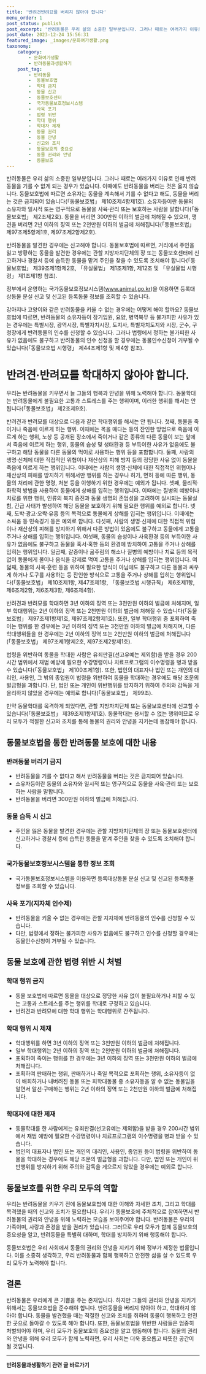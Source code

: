 ```yaml
---
title: '반려견반려묘를 버리지 않아야 합니다'
menu_order: 1
post_status: publish
post_excerpt: '반려동물은 우리 삶의 소중한 일부분입니다. 그러나 때로는 여러가지 이유로 인해 반려동물을 기를 수 없게 되는 경우가 있습니다. 이때에도 반려동물을 버리는 것은 옳지 않습니다. 동물보호법에 따르면 소유자는 동물을 계속해서 기를 수 없다고 해도, 동물을 버리는 것은 금지되어 있습니다  동물보호법  제10조제4항제1호 . 소유자등이란 동물의 소유자와 일시적 또는 영구적으로 동물을 사육 관리 또는 보호하는 사람을 말합니다  동물보호법  제2조제2호 . 동물을 버리면 300만원 이하의 벌금에 처해질 수 있으며, 맹견을 버리면 2년 이하의 징역 또는 2천만원 이하의 벌금에 처해집니다  동물보호법  제97조제5항제1호, 제97조제2항제2호 .'
post_date: 2023-12-24 15:56:31
featured_image: _images/문화여가생활.png
taxonomy:
    category:
        - 문화여가생활
        - 반려동물과생활하기
    post_tag:
        - 반려동물
        -  동물보호법
        -  학대 금지
        -  동물 신고
        -  동물보호센터
        -  국가동물보호정보시스템
        -  사육 포기
        -  법령 위반
        -  학대 행위
        -  학대자 제재
        -  동물 권리
        -  동물 안녕
        -  신고와 조치
        -  동물보호의 중요성
        -  동물 권리와 안녕
        -  동물보호
---
```



반려동물은 우리 삶의 소중한 일부분입니다. 그러나 때로는 여러가지 이유로 인해 반려동물을 기를 수 없게 되는 경우가 있습니다. 이때에도 반려동물을 버리는 것은 옳지 않습니다. 동물보호법에 따르면 소유자는 동물을 계속해서 기를 수 없다고 해도, 동물을 버리는 것은 금지되어 있습니다(「동물보호법」 제10조제4항제1호). 소유자등이란 동물의 소유자와 일시적 또는 영구적으로 동물을 사육·관리 또는 보호하는 사람을 말합니다(「동물보호법」 제2조제2호). 동물을 버리면 300만원 이하의 벌금에 처해질 수 있으며, 맹견을 버리면 2년 이하의 징역 또는 2천만원 이하의 벌금에 처해집니다(「동물보호법」 제97조제5항제1호, 제97조제2항제2호).

반려동물을 발견한 경우에는 신고해야 합니다. 동물보호법에 따르면, 거리에서 주인을 잃고 방황하는 동물을 발견한 경우에는 관할 지방자치단체의 장 또는 동물보호센터에 신고하거나 경찰서 등에 습득한 동물을 맡겨 주인을 찾을 수 있도록 조치해야 합니다(「동물보호법」 제39조제1항제2호, 「유실물법」 제1조제1항, 제12조 및 「유실물법 시행령」 제1조제1항 참조).

정부에서 운영하는 국가동물보호정보시스템(www.animal.go.kr)을 이용하면 등록대상동물 분실 신고 및 신고된 등록동물 정보를 조회할 수 있습니다.

강아지나 고양이와 같은 반려동물을 키울 수 없는 경우에는 어떻게 해야 할까요? 동물보호법에 따르면, 반려동물의 소유자등이 장기입원, 요양, 병역복무 등 불가피한 사유가 있는 경우에는 특별시장, 광역시장, 특별자치시장, 도지사, 특별자치도지와 시장, 군수, 구청장에게 반려동물의 인수를 신청할 수 있습니다. 그러나 법령에서 정하는 불가피한 사유가 없음에도 불구하고 반려동물의 인수 신청을 할 경우에는 동물인수신청이 거부될 수 있습니다(「동물보호법 시행령」 제44조제1항 및 제4항 참조).

# 반려견·반려묘를 학대하지 않아야 합니다.

우리는 반려동물을 키우면서 늘 그들의 행복과 안녕을 위해 노력해야 합니다. 동물학대는 반려동물에게 불필요한 고통과 스트레스를 주는 행위이며, 이러한 행위를 해서는 안 됩니다(「동물보호법」 제2조제9호).

반려견과 반려묘를 대상으로 다음과 같은 학대행위를 해서는 안 됩니다. 첫째, 동물을 죽이거나 죽음에 이르게 하는 행위. 이때에는 목을 매다는 등의 잔인한 방법으로 죽음에 이르게 하는 행위, 노상 등 공개된 장소에서 죽이거나 같은 종류의 다른 동물이 보는 앞에서 죽음에 이르게 하는 행위, 동물의 습성 및 생태환경 등 부득이한 사유가 없음에도 불구하고 해당 동물을 다른 동물의 먹이로 사용하는 행위 등을 포함합니다. 둘째, 사람의 생명·신체에 대한 직접적인 위협이나 재산상의 피해 방지 등의 정당한 사유 없이 동물을 죽음에 이르게 하는 행위입니다. 이때에는 사람의 생명·신체에 대한 직접적인 위협이나 재산상의 피해를 방지하기 위해서만 행위를 하는 경우나 허가, 면허 등에 따른 행위, 동물의 처리에 관한 명령, 처분 등을 이행하기 위한 경우에는 예외가 됩니다. 셋째, 물리적·화학적 방법을 사용하여 동물에게 상해를 입히는 행위입니다. 이때에는 질병의 예방이나 치료를 위한 행위, 인류의 복지 증진과 동물 생명의 존엄성을 고려하여 실시되는 동물실험, 긴급 사태가 발생하여 해당 동물을 보호하기 위해 필요한 행위를 예외로 합니다. 넷째, 도박·광고·오락·유흥 등의 목적으로 동물에게 상해를 입히는 행위입니다. 이때에는 소싸움 등 민속경기 등은 예외로 합니다. 다섯째, 사람의 생명·신체에 대한 직접적 위협이나 재산상의 피해를 방지하기 위해서 다른 방법이 있음에도 불구하고 동물에게 고통을 주거나 상해를 입히는 행위입니다. 여섯째, 동물의 습성이나 사육환경 등의 부득이한 사유가 없음에도 불구하고 동물을 혹서·혹한 등의 환경에 방치하여 고통을 주거나 상해를 입히는 행위입니다. 일곱째, 갈증이나 굶주림의 해소나 질병의 예방이나 치료 등의 목적 없이 동물에게 물이나 음식을 강제로 먹여 고통을 주거나 상해를 입히는 행위입니다. 여덟째, 동물의 사육·훈련 등을 위하여 필요한 방식이 아님에도 불구하고 다른 동물과 싸우게 하거나 도구를 사용하는 등 잔인한 방식으로 고통을 주거나 상해를 입히는 행위입니다(「동물보호법」 제10조제1항, 제47조제1항, 「동물보호법 시행규칙」 제6조제1항, 제6조제2항, 제6조제3항, 제6조제4항).

반려견과 반려묘를 학대하면 3년 이하의 징역 또는 3천만원 이하의 벌금에 처해지며, 일부 학대행위는 2년 이하의 징역 또는 2천만원 이하의 벌금에 처해질 수 있습니다(「동물보호법」 제97조제1항제1호, 제97조제2항제1호). 또한, 일부 학대행위 중 포획하여 죽이는 행위를 한 경우에는 3년 이하의 징역 또는 3천만원 이하의 벌금에 처해지며, 다른 학대행위들을 한 경우에는 2년 이하의 징역 또는 2천만원 이하의 벌금에 처해집니다(「동물보호법」 제97조제1항제2호, 제97조제2항제1호).

법령을 위반하여 동물을 학대한 사람은 유죄판결(선고유예는 제외함)을 받을 경우 200시간 범위에서 재범 예방에 필요한 수강명령이나 치료프로그램의 이수명령을 병과 받을 수 있습니다(「동물보호법」 제100조제1항). 또한, 법인의 대표자나 법인 또는 개인의 대리인, 사용인, 그 밖의 종업원이 법령을 위반하여 동물을 학대하는 경우에도 해당 조문의 벌금형을 과합니다. 단, 법인 또는 개인이 위반행위를 방지하기 위하여 주의와 감독을 게을리하지 않았을 경우에는 예외로 합니다(「동물보호법」 제99조).

만약 동물학대를 목격하게 되었다면, 관할 지방자치단체 또는 동물보호센터에 신고할 수 있습니다(「동물보호법」 제39조제1항제1호). 동물학대는 용서할 수 없는 행위이므로 우리 모두가 적절한 신고와 조치를 통해 동물의 권리와 안녕을 지키는데 동참해야 합니다.

## 동물보호법을 통한 반려동물 보호에 대한 내용

### 반려동물 버리기 금지
- 반려동물을 기를 수 없다고 해서 반려동물을 버리는 것은 금지되어 있습니다.
- 소유자등이란 동물의 소유자와 일시적 또는 영구적으로 동물을 사육·관리 또는 보호하는 사람을 말합니다.
- 반려동물을 버리면 300만원 이하의 벌금에 처해집니다.

### 동물 습득 시 신고
- 주인을 잃은 동물을 발견한 경우에는 관할 지방자치단체의 장 또는 동물보호센터에 신고하거나 경찰서 등에 습득한 동물을 맡겨 주인을 찾을 수 있도록 조치해야 합니다.

### 국가동물보호정보시스템을 통한 정보 조회
- 국가동물보호정보시스템을 이용하면 등록대상동물 분실 신고 및 신고된 등록동물 정보를 조회할 수 있습니다.

### 사육 포기(지자체 인수제)
- 반려동물을 키울 수 없는 경우에는 관할 지자체에 반려동물의 인수를 신청할 수 있습니다.
- 다만, 법령에서 정하는 불가피한 사유가 없음에도 불구하고 인수를 신청할 경우에는 동물인수신청이 거부될 수 있습니다.

## 동물 보호에 관한 법령 위반 시 처벌

### 학대 행위 금지
- 동물 보호법에 따르면 동물을 대상으로 정당한 사유 없이 불필요하거나 피할 수 있는 고통과 스트레스를 주는 행위를 학대로 규정하고 있습니다.
- 반려견과 반려묘에 대한 학대 행위는 학대행위로 간주됩니다.

### 학대 행위 시 제재
- 학대행위를 하면 3년 이하의 징역 또는 3천만원 이하의 벌금에 처해집니다.
- 일부 학대행위는 2년 이하의 징역 또는 2천만원 이하의 벌금에 처해집니다.
- 포획하여 죽이는 행위를 한 경우에는 3년 이하의 징역 또는 3천만원 이하의 벌금에 처해집니다.
- 포획하여 판매하는 행위, 판매하거나 죽일 목적으로 포획하는 행위, 소유자등이 없이 배회하거나 내버려진 동물 또는 피학대동물 중 소유자등을 알 수 없는 동물임을 알면서 알선·구매하는 행위는 2년 이하의 징역 또는 2천만원 이하의 벌금에 처해집니다.

### 학대자에 대한 제재
- 동물학대를 한 사람에게는 유죄판결(선고유예는 제외함)을 받을 경우 200시간 범위에서 재범 예방에 필요한 수강명령이나 치료프로그램의 이수명령을 병과 받을 수 있습니다.
- 법인의 대표자나 법인 또는 개인의 대리인, 사용인, 종업원 등이 법령을 위반하여 동물을 학대하는 경우에도 해당 조문의 벌금형을 과합니다. 다만, 법인 또는 개인이 위반행위를 방지하기 위해 주의와 감독을 게으르지 않았을 경우에는 예외로 합니다.

## 동물보호를 위한 우리 모두의 역할

우리는 반려동물을 키우기 전에 동물보호법에 대한 이해와 자세한 조치, 그리고 학대를 목격했을 때의 신고와 조치가 필요합니다. 우리가 동물보호에 주체적으로 참여하면서 반려동물의 권리와 안녕을 위해 노력하는 모습을 보여주어야 합니다. 반려동물은 우리의 가족이며, 사랑과 존경을 받을 권리가 있습니다. 그러므로 우리 모두가 함께 동물보호의 중요성을 알고, 반려동물을 특별히 대하며, 학대를 방지하기 위해 행동해야 합니다.

동물보호법은 우리 사회에서 동물의 권리와 안녕을 지키기 위해 정부가 제정한 법률입니다. 이를 소중히 생각하고, 우리 반려동물과 함께 행복하고 안전한 삶을 살 수 있도록 우리 모두가 노력해야 합니다.

## 결론

반려동물은 우리에게 큰 기쁨을 주는 존재입니다. 하지만 그들의 권리와 안녕을 지키기 위해서는 동물보호법을 준수해야 합니다. 반려동물을 버리지 않아야 하고, 학대하지 않아야 합니다. 동물을 발견했을 때는 적절한 신고와 조치를 취하여 동물이 행복하고 안전한 곳으로 돌아갈 수 있도록 해야 합니다. 또한, 동물보호법을 위반한 사람들은 엄중히 처벌되어야 하며, 우리 모두가 동물보호의 중요성을 알고 행동해야 합니다. 동물의 권리와 안녕을 위해 우리 모두가 함께 노력하면, 우리 사회는 더욱 풍요롭고 따뜻한 공간이 될 것입니다.
<!-- wp:separator -->
<hr class="wp-block-separator has-alpha-channel-opacity"/>
<!-- /wp:separator -->

<!-- wp:group {"backgroundColor":"base","layout":{"type":"constrained"}} -->
<div class="wp-block-group has-base-background-color has-background"><!-- wp:paragraph {"align":"center","fontSize":"medium"} -->
<p class="has-text-align-center has-large-font-size"><strong>반려동물과생활하기 관련 글 바로가기</strong></p>
<!-- /wp:paragraph -->


<!-- wp:latest-posts
{"categories":[{"id":16383,"count":19,"description":"","link":"https://uknowlaw.com/category/%eb%b0%98%eb%a0%a4%eb%8f%99%eb%ac%bc%ea%b3%bc%ec%83%9d%ed%99%9c%ed%95%98%ea%b8%b0/","name":"반려동물과생활하기","slug":"반려동물과생활하기","taxonomy":"category","parent":0,"meta":[],"_links":{"self":[{"href":"https://uknowlaw.com/wp-json/wp/v2/categories/16383"}],"collection":[{"href":"https://uknowlaw.com/wp-json/wp/v2/categories"}],"about":[{"href":"https://uknowlaw.com/wp-json/wp/v2/taxonomies/category"}],"wp:post_type":[{"href":"https://uknowlaw.com/wp-json/wp/v2/posts?categories=16383"}],"curies":[{"name":"wp","href":"https://api.w.org/{rel}","templated":true}]}}],"postsToShow":100,"excerptLength":28,"postLayout":"grid","columns":2,"featuredImageAlign":"left","featuredImageSizeSlug":"large","fontSize":"small"} /--></div>
<!-- /wp:group -->